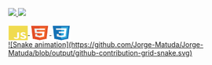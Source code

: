 <div>
  <a href="https://github.com/Jorge-Matuda">
  <img height="180em" src="https://github-readme-stats.vercel.app/api?username=Jorge-Matuda&show_icons=true&theme=dark&include_all_commits=true&count_private=true"/>
  <img height="180em" src="https://github-readme-stats.vercel.app/api/top-langs/?username=Jorge-Matuda&layout=compact&langs_count=7&theme=dark"/>
</div>
<div style="display: inline_block"><br>
  <img align="center" alt="Matuda-Js" height="30" width="40" src="https://raw.githubusercontent.com/devicons/devicon/master/icons/javascript/javascript-plain.svg">
  <img align="center" alt="Matuda-Ts" height="30" width="40" src="https://raw.githubusercontent.com/devicons/devicon/master/icons/html5/html5-original.svg">
  <img align="center" alt="Matuda-CSS" height="30" width="40" src="https://raw.githubusercontent.com/devicons/devicon/master/icons/css3/css3-original.svg">
</div>
<div>
    ![Snake animation](https://github.com/Jorge-Matuda/Jorge-Matuda/blob/output/github-contribution-grid-snake.svg)
</div>
